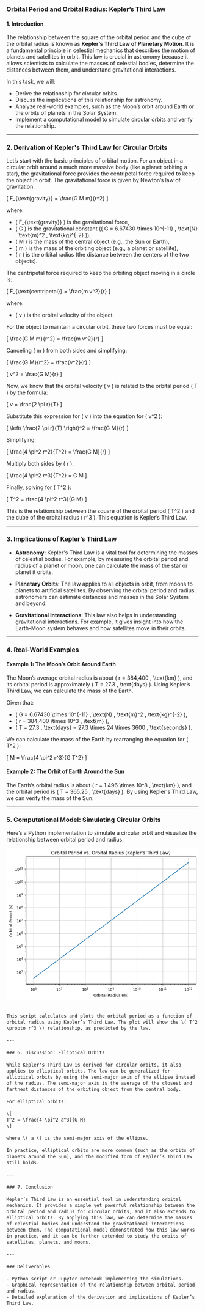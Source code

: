 ### Orbital Period and Orbital Radius: Kepler’s Third Law

#### 1. Introduction

The relationship between the square of the orbital period and the cube of the orbital radius is known as **Kepler’s Third Law of Planetary Motion**. It is a fundamental principle in celestial mechanics that describes the motion of planets and satellites in orbit. This law is crucial in astronomy because it allows scientists to calculate the masses of celestial bodies, determine the distances between them, and understand gravitational interactions.

In this task, we will:
- Derive the relationship for circular orbits.
- Discuss the implications of this relationship for astronomy.
- Analyze real-world examples, such as the Moon’s orbit around Earth or the orbits of planets in the Solar System.
- Implement a computational model to simulate circular orbits and verify the relationship.

---

### 2. Derivation of Kepler's Third Law for Circular Orbits

Let’s start with the basic principles of orbital motion. For an object in a circular orbit around a much more massive body (like a planet orbiting a star), the gravitational force provides the centripetal force required to keep the object in orbit. The gravitational force is given by Newton’s law of gravitation:

\[
F_{\text{gravity}} = \frac{G M m}{r^2}
\]

where:
- \( F_{\text{gravity}} \) is the gravitational force,
- \( G \) is the gravitational constant (\( G = 6.67430 \times 10^{-11} \, \text{N} \, \text{m}^2 \, \text{kg}^{-2} \)),
- \( M \) is the mass of the central object (e.g., the Sun or Earth),
- \( m \) is the mass of the orbiting object (e.g., a planet or satellite),
- \( r \) is the orbital radius (the distance between the centers of the two objects).

The centripetal force required to keep the orbiting object moving in a circle is:

\[
F_{\text{centripetal}} = \frac{m v^2}{r}
\]

where:
- \( v \) is the orbital velocity of the object.

For the object to maintain a circular orbit, these two forces must be equal:

\[
\frac{G M m}{r^2} = \frac{m v^2}{r}
\]

Canceling \( m \) from both sides and simplifying:

\[
\frac{G M}{r^2} = \frac{v^2}{r}
\]

\[
v^2 = \frac{G M}{r}
\]

Now, we know that the orbital velocity \( v \) is related to the orbital period \( T \) by the formula:

\[
v = \frac{2 \pi r}{T}
\]

Substitute this expression for \( v \) into the equation for \( v^2 \):

\[
\left( \frac{2 \pi r}{T} \right)^2 = \frac{G M}{r}
\]

Simplifying:

\[
\frac{4 \pi^2 r^2}{T^2} = \frac{G M}{r}
\]

Multiply both sides by \( r \):

\[
\frac{4 \pi^2 r^3}{T^2} = G M
\]

Finally, solving for \( T^2 \):

\[
T^2 = \frac{4 \pi^2 r^3}{G M}
\]

This is the relationship between the square of the orbital period \( T^2 \) and the cube of the orbital radius \( r^3 \). This equation is Kepler’s Third Law.

---

### 3. Implications of Kepler’s Third Law

- **Astronomy**: Kepler's Third Law is a vital tool for determining the masses of celestial bodies. For example, by measuring the orbital period and radius of a planet or moon, one can calculate the mass of the star or planet it orbits.
  
- **Planetary Orbits**: The law applies to all objects in orbit, from moons to planets to artificial satellites. By observing the orbital period and radius, astronomers can estimate distances and masses in the Solar System and beyond.

- **Gravitational Interactions**: This law also helps in understanding gravitational interactions. For example, it gives insight into how the Earth-Moon system behaves and how satellites move in their orbits.

---

### 4. Real-World Examples

#### Example 1: The Moon’s Orbit Around Earth

The Moon’s average orbital radius is about \( r = 384,400 \, \text{km} \), and its orbital period is approximately \( T = 27.3 \, \text{days} \). Using Kepler’s Third Law, we can calculate the mass of the Earth.

Given that:
- \( G = 6.67430 \times 10^{-11} \, \text{N} \, \text{m}^2 \, \text{kg}^{-2} \),
- \( r = 384,400 \times 10^3 \, \text{m} \),
- \( T = 27.3 \, \text{days} = 27.3 \times 24 \times 3600 \, \text{seconds} \).

We can calculate the mass of the Earth by rearranging the equation for \( T^2 \):

\[
M = \frac{4 \pi^2 r^3}{G T^2}
\]

#### Example 2: The Orbit of Earth Around the Sun

The Earth’s orbital radius is about \( r = 1.496 \times 10^8 \, \text{km} \), and the orbital period is \( T = 365.25 \, \text{days} \). By using Kepler's Third Law, we can verify the mass of the Sun.

---

### 5. Computational Model: Simulating Circular Orbits

Here’s a Python implementation to simulate a circular orbit and visualize the relationship between orbital period and radius.

![alt text](image-24.png)
```

This script calculates and plots the orbital period as a function of orbital radius using Kepler’s Third Law. The plot will show the \( T^2 \propto r^3 \) relationship, as predicted by the law.

---

### 6. Discussion: Elliptical Orbits

While Kepler's Third Law is derived for circular orbits, it also applies to elliptical orbits. The law can be generalized for elliptical orbits by using the semi-major axis of the ellipse instead of the radius. The semi-major axis is the average of the closest and farthest distances of the orbiting object from the central body.

For elliptical orbits:

\[
T^2 = \frac{4 \pi^2 a^3}{G M}
\]

where \( a \) is the semi-major axis of the ellipse.

In practice, elliptical orbits are more common (such as the orbits of planets around the Sun), and the modified form of Kepler’s Third Law still holds.

---

### 7. Conclusion

Kepler’s Third Law is an essential tool in understanding orbital mechanics. It provides a simple yet powerful relationship between the orbital period and radius for circular orbits, and it also extends to elliptical orbits. By applying this law, we can determine the masses of celestial bodies and understand the gravitational interactions between them. The computational model demonstrated how this law works in practice, and it can be further extended to study the orbits of satellites, planets, and moons.

---

### Deliverables

- Python script or Jupyter Notebook implementing the simulations.
- Graphical representation of the relationship between orbital period and radius.
- Detailed explanation of the derivation and implications of Kepler’s Third Law.
